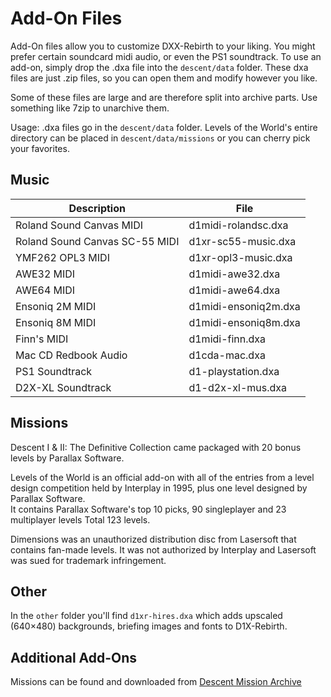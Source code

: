 # Add-On Files
Add-On files allow you to customize DXX-Rebirth to your liking. You might prefer certain soundcard midi audio, or even the PS1 soundtrack.
To use an add-on, simply drop the .dxa file into the `descent/data` folder. These dxa files are just .zip files, so you can open them and modify however you like.

Some of these files are large and are therefore split into archive parts. Use something like 7zip to unarchive them.

Usage: .dxa files go in the `descent/data` folder. Levels of the World's entire directory can be placed in `descent/data/missions` or you can cherry pick your favorites.

## Music
| Description | File |  
|--|--| 
|Roland Sound Canvas MIDI|d1midi-rolandsc.dxa| 
|Roland Sound Canvas SC-55 MIDI|d1xr-sc55-music.dxa|  
|YMF262 OPL3 MIDI|d1xr-opl3-music.dxa|  
|AWE32 MIDI|d1midi-awe32.dxa|  
|AWE64 MIDI|d1midi-awe64.dxa|  
|Ensoniq 2M MIDI|d1midi-ensoniq2m.dxa|  
|Ensoniq 8M MIDI|d1midi-ensoniq8m.dxa|   
|Finn's MIDI|d1midi-finn.dxa|  
|Mac CD Redbook Audio|d1cda-mac.dxa|  
|PS1 Soundtrack|d1-playstation.dxa|
|D2X-XL Soundtrack|d1-d2x-xl-mus.dxa|

## Missions
Descent I & II: The Definitive Collection came packaged with 20 bonus levels by Parallax Software.

Levels of the World is an official add-on with all of the entries from a level design competition held by Interplay in 1995, plus one level designed by Parallax Software.  
It contains Parallax Software's top 10 picks, 90 singleplayer and 23 multiplayer levels Total 123 levels.  

Dimensions was an unauthorized distribution disc from Lasersoft that contains fan-made levels. It was not authorized by Interplay and Lasersoft was sued for trademark infringement.  

## Other
In the `other` folder you'll find `d1xr-hires.dxa` which adds upscaled (640×480) backgrounds, briefing images and fonts to D1X-Rebirth. 

## Additional Add-Ons
Missions can be found and downloaded from [Descent Mission Archive](https://sectorgame.com/dxma/)
